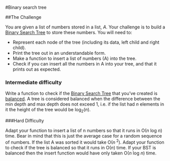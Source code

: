 #Binary search tree

##The Challenge

You are given a list of numbers stored in a list, *A*. Your challenge is to build a [Binary Search Tree](https://en.wikipedia.org/wiki/Binary_search_tree) to store these numbers. You will need to:

- Represent each node of the tree (including its data, left child and right child).
- Print the tree out in an understandable form.
- Make a function to insert a list of numbers (A) into the tree.
- Check if you can insert all the numbers in A into your tree, and that it prints out as expected.

### Intermediate difficulty

Write a function to check if the [Binary Search Tree](https://en.wikipedia.org/wiki/Binary_search_tree) that you’ve created is [balanced](https://en.wikipedia.org/wiki/Binary_search_tree#Balanced_binary_search_trees).  A tree is considered balanced when the difference between the min depth and max depth does not exceed 1, i.e. if the list had *n* elements in it the height of the tree would be log<sub>2</sub>(*n*).

###Hard Difficulty

  Adapt your function to insert a list of n numbers so that it runs in O(*n* log *n*) time. Bear in mind that this is just the average case for a random sequence of numbers. If the list A was sorted it would take O(*n*<sup> 2</sup>). Adapt your function to check if the tree is balanced so that it runs in O(*n*) time. If your BST is balanced then the insert function would have only taken O(*n* log *n*) time.